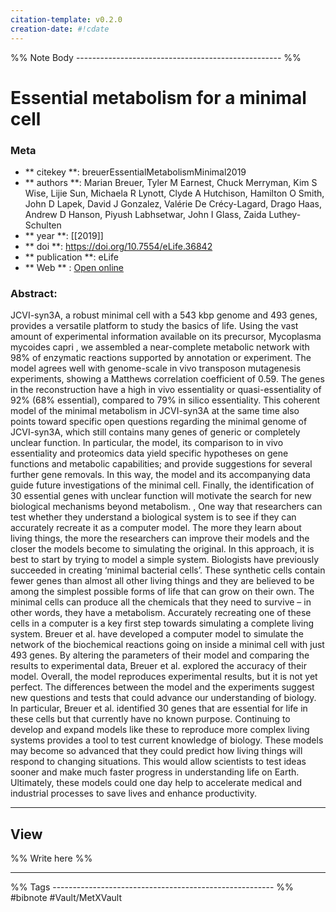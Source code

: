 ```yaml
---
citation-template: v0.2.0
creation-date: #!cdate
---
```


%% Note Body --------------------------------------------------- %%
# Essential metabolism for a minimal cell

### Meta
- ** citekey **: breuerEssentialMetabolismMinimal2019
- ** authors **: Marian Breuer, Tyler M Earnest, Chuck Merryman, Kim S Wise, Lijie Sun, Michaela R Lynott, Clyde A Hutchison, Hamilton O Smith, John D Lapek, David J Gonzalez, Valérie De Crécy-Lagard, Drago Haas, Andrew D Hanson, Piyush Labhsetwar, John I Glass, Zaida Luthey-Schulten
- ** year **: [[2019]]
- ** doi **: https://doi.org/10.7554/eLife.36842
- ** publication **: eLife
- ** Web ** : [Open online](https://elifesciences.org/articles/36842)


### Abstract:
JCVI-syn3A, a robust minimal cell with a 543 kbp genome and 493 genes, provides a versatile platform to study the basics of life. Using the vast amount of experimental information available on its precursor, Mycoplasma mycoides capri , we assembled a near-complete metabolic network with 98% of enzymatic reactions supported by annotation or experiment. The model agrees well with genome-scale in vivo transposon mutagenesis experiments, showing a Matthews correlation coefficient of 0.59. The genes in the reconstruction have a high in vivo essentiality or quasi-essentiality of 92% (68% essential), compared to 79% in silico essentiality. This coherent model of the minimal metabolism in JCVI-syn3A at the same time also points toward specific open questions regarding the minimal genome of JCVI-syn3A, which still contains many genes of generic or completely unclear function. In particular, the model, its comparison to in vivo essentiality and proteomics data yield specific hypotheses on gene functions and metabolic capabilities; and provide suggestions for several further gene removals. In this way, the model and its accompanying data guide future investigations of the minimal cell. Finally, the identification of 30 essential genes with unclear function will motivate the search for new biological mechanisms beyond metabolism. , One way that researchers can test whether they understand a biological system is to see if they can accurately recreate it as a computer model. The more they learn about living things, the more the researchers can improve their models and the closer the models become to simulating the original. In this approach, it is best to start by trying to model a simple system. Biologists have previously succeeded in creating ‘minimal bacterial cells’. These synthetic cells contain fewer genes than almost all other living things and they are believed to be among the simplest possible forms of life that can grow on their own. The minimal cells can produce all the chemicals that they need to survive – in other words, they have a metabolism. Accurately recreating one of these cells in a computer is a key first step towards simulating a complete living system. Breuer et al. have developed a computer model to simulate the network of the biochemical reactions going on inside a minimal cell with just 493 genes. By altering the parameters of their model and comparing the results to experimental data, Breuer et al. explored the accuracy of their model. Overall, the model reproduces experimental results, but it is not yet perfect. The differences between the model and the experiments suggest new questions and tests that could advance our understanding of biology. In particular, Breuer et al. identified 30 genes that are essential for life in these cells but that currently have no known purpose. Continuing to develop and expand models like these to reproduce more complex living systems provides a tool to test current knowledge of biology. These models may become so advanced that they could predict how living things will respond to changing situations. This would allow scientists to test ideas sooner and make much faster progress in understanding life on Earth. Ultimately, these models could one day help to accelerate medical and industrial processes to save lives and enhance productivity.

___

## View

%% Write here %%





___
%% Tags  ------------------------------------------------------- %%
#bibnote
#Vault/MetXVault 
